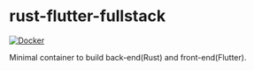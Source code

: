 # rust-flutter-fullstack

[![Docker](https://github.com/DoumanAsh/rust-flutter-fullstack/actions/workflows/docker-image.yml/badge.svg)](https://github.com/DoumanAsh/rust-fullstack/actions/workflows/docker-image.yml)

Minimal container to build back-end(Rust) and front-end(Flutter).
